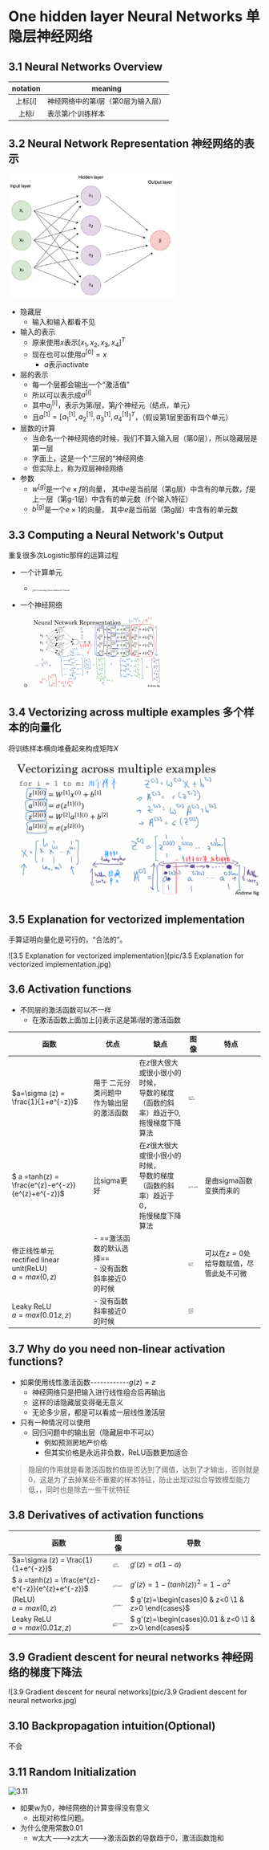 # One hidden layer Neural Networks 单隐层神经网络

## 3.1 Neural Networks Overview

| notation  | meaning                              |
| :-------: | ------------------------------------ |
| 上标$[i]$ | 神经网络中的第$i$层（第0层为输入层） |
| 上标${i}$ | 表示第$i$个训练样本                  |

## 3.2 Neural Network Representation 神经网络的表示

<img src="pic/3.2 One hidden layer Neural Networks.png" alt="3.2 One hidden layer Neural Networks" style="zoom:33%;" />

- 隐藏层
  - 输入和输入都看不见
- 输入的表示
  - 原来使用$x$表示$[x_{1},x_{2},x_{3},x_{4}]^T$
  - 现在也可以使用$a^{[0]} = x$
    - $a$表示activate
- 层的表示
  - 每一个层都会输出一个“激活值”
  - 所以可以表示成$a^{[i]}$
  - 其中$a_{j}^{[i]}$，表示为第$i$层，第$j$个神经元（结点，单元）
  - 且$a^{[1]} = [a_{1}^{[1]},a_{2}^{[1]},a_{3}^{[1]},a_{4}^{[1]}]^T$，（假设第1层里面有四个单元）
- 层数的计算
  - 当命名一个神经网络的时候，我们不算入输入层（第0层），所以隐藏层是第一层
  - 字面上，这是一个“三层的“神经网络
  - 但实际上，称为双层神经网络
- 参数
  - $w^{[g]}$是一个$e \times f$的向量， 其中$e$是当前层（第g层）中含有的单元数，$f$是上一层（第g-1层）中含有的单元数（f个输入特征）
  - $b^{[g]}$是一个$e \times 1$的向量， 其中$e$是当前层（第g层）中含有的单元数

## 3.3 Computing a Neural Network's Output

重复很多次Logistic那样的运算过程

- 一个计算单元
  - <img src="/Users/yeezy/yeezyshappybook/docs/notes/ML/pic/3.3 Computing a Neural Network's Output1.jpg" alt="3.3 Computing a Neural Network's Output1" style="zoom: 25%;" />

- 一个神经网络
  - <img src="pic/3.3 Computing a Neural Network's Output2.jpg" alt="3.3 Computing a Neural Network's Output2" style="zoom: 25%;" />

## 3.4 Vectorizing across multiple examples 多个样本的向量化

将训练样本横向堆叠起来构成矩阵$X$



<img src="pic/3.4 Vectorizing across multiple examples.jpg" alt="3.4 Vectorizing across multiple examples" style="zoom:50%;" />

## 3.5  Explanation for vectorized implementation

手算证明向量化是可行的，“合法的”。

![3.5  Explanation for vectorized implementation](pic/3.5  Explanation for vectorized implementation.jpg)

## 3.6 Activation functions

- 不同层的激活函数可以不一样
  - 在激活函数上面加上$[i]$表示这是第$i$层的激活函数

| 函数                                                         | 优点                                                    | 缺点                                                         | 图像                                                         | 特点                                    |
| ------------------------------------------------------------ | ------------------------------------------------------- | ------------------------------------------------------------ | ------------------------------------------------------------ | --------------------------------------- |
| $a=\sigma (z) = \frac{1}{1+e^{-z}}$                          | 用于 二元分类问题中<br />作为输出层的激活函数           | 在$z$很大很大或很小很小的时候，<br />导数的梯度（函数的斜率）趋近于0,<br />拖慢梯度下降算法 | <img src="/Users/yeezy/yeezyshappybook/docs/notes/ML/pic/3.8 sigmod.png" alt="3.8 sigmod" style="zoom:25%;" /> |                                         |
| $ a =tanh(z) = \frac{e^{z}-e^{-z}}{e^{z}+e^{-z}}$            | 比sigma更好                                             | 在$z$很大很大或很小很小的时候，<br />导数的梯度（函数的斜率）趋近于0，<br />拖慢梯度下降算法 | <img src="/Users/yeezy/yeezyshappybook/docs/notes/ML/pic/3.6 tanH.png" alt="3.6 tanH" style="zoom:25%;" /> | 是由sigma函数变换而来的                 |
| 修正线性单元<br /> rectified linear unit(ReLU)<br />$a = max(0,z)$ | - ==激活函数的默认选择==<br />- 没有函数斜率接近0的时候 |                                                              | <img src="/Users/yeezy/yeezyshappybook/docs/notes/ML/pic/3.6 ReLU.png" alt="3.6 ReLU" style="zoom:25%;" /> | 可以在$z=0$处给导数赋值，尽管此处不可微 |
| Leaky ReLU<br />$a = max(0.01z,z)$                           | - 没有函数斜率接近0的时候                               |                                                              | <img src="/Users/yeezy/yeezyshappybook/docs/notes/ML/pic/3.6 Leaky ReLU.png" alt="3.6 Leaky ReLU" style="zoom:25%;" /> |                                         |

## 3.7 Why do you need non-linear activation functions?

- 如果使用线性激活函数------------$g(z)=z$
  - 神经网络只是把输入进行线性组合后再输出
  - 这样的话隐藏层变得毫无意义
  - 无论多少层，都是可以看成一层线性激活层
- 只有一种情况可以使用
  - 回归问题中的输出层（隐藏层中不可以）
    - 例如预测房地产价格
    - 但其实价格是永远非负数，ReLU函数更加适合

> 隐层的作用就是看激活函数的值是否达到了阈值，达到了才输出，否则就是0，这是为了去掉某些不重要的样本特征，防止出现过拟合导致模型能力低，，同时也是除去一些干扰特征

## 3.8 Derivatives of activation functions

| 函数                                              | 图像                                                         | 导数                                                   |
| ------------------------------------------------- | ------------------------------------------------------------ | ------------------------------------------------------ |
| $a=\sigma (z) = \frac{1}{1+e^{-z}}$               | <img src="/Users/yeezy/yeezyshappybook/docs/notes/ML/pic/3.8 sigmod.png" alt="3.8 sigmod" style="zoom:25%;" /> | $g'(z)=a(1-a)$                                         |
| $ a =tanh(z) = \frac{e^{z}-e^{-z}}{e^{z}+e^{-z}}$ | <img src="/Users/yeezy/yeezyshappybook/docs/notes/ML/pic/3.6 tanH.png" alt="3.6 tanH" style="zoom:25%;" /> | $g'(z)=1-(tanh(z))^{2}=1-a^{2}$                        |
| (ReLU)<br />$a = max(0,z)$                        | <img src="/Users/yeezy/yeezyshappybook/docs/notes/ML/pic/3.6 ReLU.png" alt="3.6 ReLU" style="zoom:25%;" /> | $ g'(z)=\begin{cases}0 & z<0 \\1 & z>0 \end{cases}$    |
| Leaky ReLU<br />$a = max(0.01z,z)$                | <img src="/Users/yeezy/yeezyshappybook/docs/notes/ML/pic/3.6 Leaky ReLU.png" alt="3.6 Leaky ReLU" style="zoom:25%;" /> | $ g'(z)=\begin{cases}0.01 & z<0 \\1 & z>0 \end{cases}$ |



## 3.9 Gradient descent for neural networks 神经网络的梯度下降法

![3.9 Gradient descent for neural networks](pic/3.9 Gradient descent for neural networks.jpg)

## 3.10 Backpropagation intuition(Optional)

不会

## 3.11 Random Initialization

![3.11](/Users/yeezy/yeezyshappybook/docs/notes/ML/pic/3.11.jpg)

- 如果w为0，神经网络的计算变得没有意义
  - 出现对称性问题。
- 为什么使用常数0.01
  - w太大--->z太大--->激活函数的导数趋于0，激活函数饱和

